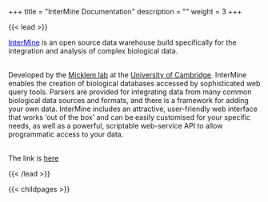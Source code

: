+++
title = "InterMine Documentation"
description = ""
weight = 3
+++

{{< lead >}}
  
<a href="http://www.intermine.org/" style="color:blue;">InterMine</a> is an open source data warehouse build specifically for the integration and analysis of complex biological data.


<br/>
Developed by the <a href="http://www.micklemlab.org/">Micklem lab</a> at the <a href="https://www.gen.cam.ac.uk/">University of Cambridge</a>. 
InterMine enables the creation of biological databases accessed by sophisticated web query tools. Parsers are provided for integrating data from many common biological data sources and formats, and there is a framework for adding your own data. InterMine includes an attractive, user-friendly web interface that works ‘out of the box’ and can be easily customised for your specific needs, as well as a powerful, scriptable web-service API to allow programmatic access to your data.

<br/>
<br/> 

The link is <a href="https://intermine.readthedocs.io/en/latest/">here</a>





{{< /lead >}}


{{< childpages >}}